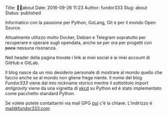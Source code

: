 Title: 🤵🏻about
Date: 2016-09-26 11:23
Author: fundor333
Slug: about
Status: published

Informatico con la passione per Python, GoLang, Git e per il mondo Open Source.

Attualmente utilizzo molto Docker, Debian e Telegram sopratutto per recuperare e
operare sugli opendata, anche se per ora per progetti con ~~poca~~ nessuna
risonanza.

Nell header della pagina trovate i link ai miei social e ai miei account di GitHub e GitLab.

Il blog nasce da un mio desiderio personale di mostrare al mondo quello che faccio anche se al mondo non gliene frega niente.
Il nome del blog *Fundor333* viene dal mio nickname storico mentre il
sottotitolo *import antigravity* viene da una vignetta di
[xkcd](http://xkcd.com/353/) su Python ed è stato implementato come pacchetto standard Python.

Se volete potete contattarmi via mail GPG
[qui](https://keybase.io/fundor333/key.asc) c'è la chiave. L'indirizzo è
mail@fundor333.com
